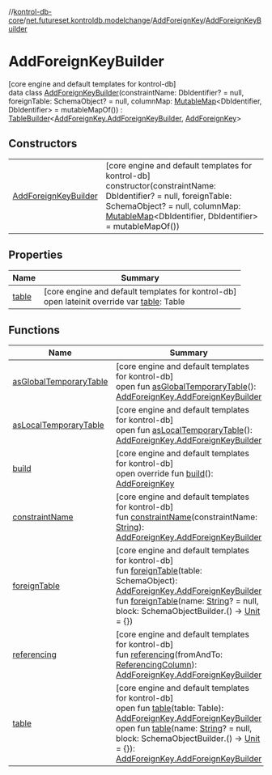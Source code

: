//[kontrol-db-core](../../../../index.md)/[net.futureset.kontroldb.modelchange](../../index.md)/[AddForeignKey](../index.md)/[AddForeignKeyBuilder](index.md)

# AddForeignKeyBuilder

[core engine and default templates for kontrol-db]\
data class [AddForeignKeyBuilder](index.md)(constraintName: DbIdentifier? = null, foreignTable: SchemaObject? = null, columnMap: [MutableMap](https://kotlinlang.org/api/latest/jvm/stdlib/kotlin.collections/-mutable-map/index.html)&lt;DbIdentifier, DbIdentifier&gt; = mutableMapOf()) : [TableBuilder](../../-table-builder/index.md)&lt;[AddForeignKey.AddForeignKeyBuilder](index.md), [AddForeignKey](../index.md)&gt;

## Constructors

| | |
|---|---|
| [AddForeignKeyBuilder](-add-foreign-key-builder.md) | [core engine and default templates for kontrol-db]<br>constructor(constraintName: DbIdentifier? = null, foreignTable: SchemaObject? = null, columnMap: [MutableMap](https://kotlinlang.org/api/latest/jvm/stdlib/kotlin.collections/-mutable-map/index.html)&lt;DbIdentifier, DbIdentifier&gt; = mutableMapOf()) |

## Properties

| Name | Summary |
|---|---|
| [table](table.md) | [core engine and default templates for kontrol-db]<br>open lateinit override var [table](table.md): Table |

## Functions

| Name | Summary |
|---|---|
| [asGlobalTemporaryTable](../../-table-builder/as-global-temporary-table.md) | [core engine and default templates for kontrol-db]<br>open fun [asGlobalTemporaryTable](../../-table-builder/as-global-temporary-table.md)(): [AddForeignKey.AddForeignKeyBuilder](index.md) |
| [asLocalTemporaryTable](../../-table-builder/as-local-temporary-table.md) | [core engine and default templates for kontrol-db]<br>open fun [asLocalTemporaryTable](../../-table-builder/as-local-temporary-table.md)(): [AddForeignKey.AddForeignKeyBuilder](index.md) |
| [build](build.md) | [core engine and default templates for kontrol-db]<br>open override fun [build](build.md)(): [AddForeignKey](../index.md) |
| [constraintName](constraint-name.md) | [core engine and default templates for kontrol-db]<br>fun [constraintName](constraint-name.md)(constraintName: [String](https://kotlinlang.org/api/latest/jvm/stdlib/kotlin/-string/index.html)): [AddForeignKey.AddForeignKeyBuilder](index.md) |
| [foreignTable](foreign-table.md) | [core engine and default templates for kontrol-db]<br>fun [foreignTable](foreign-table.md)(table: SchemaObject): [AddForeignKey.AddForeignKeyBuilder](index.md)<br>fun [foreignTable](foreign-table.md)(name: [String](https://kotlinlang.org/api/latest/jvm/stdlib/kotlin/-string/index.html)? = null, block: SchemaObjectBuilder.() -&gt; [Unit](https://kotlinlang.org/api/latest/jvm/stdlib/kotlin/-unit/index.html) = {}) |
| [referencing](referencing.md) | [core engine and default templates for kontrol-db]<br>fun [referencing](referencing.md)(fromAndTo: [ReferencingColumn](../../-referencing-column/index.md)): [AddForeignKey.AddForeignKeyBuilder](index.md) |
| [table](../../-table-builder/table.md) | [core engine and default templates for kontrol-db]<br>open fun [table](../../-table-builder/table.md)(table: Table): [AddForeignKey.AddForeignKeyBuilder](index.md)<br>open fun [table](../../-table-builder/table.md)(name: [String](https://kotlinlang.org/api/latest/jvm/stdlib/kotlin/-string/index.html)? = null, block: SchemaObjectBuilder.() -&gt; [Unit](https://kotlinlang.org/api/latest/jvm/stdlib/kotlin/-unit/index.html) = {}): [AddForeignKey.AddForeignKeyBuilder](index.md) |
